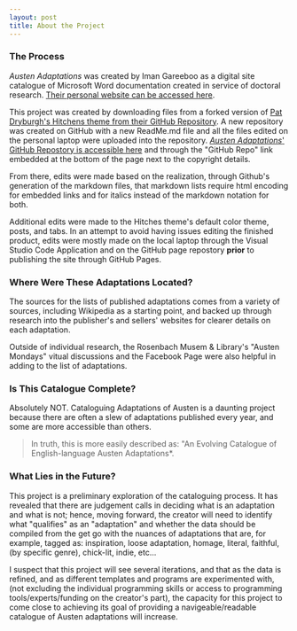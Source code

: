 ```yaml
---
layout: post
title: About the Project
---
```


### The Process 

*Austen Adaptations* was created by Iman Gareeboo as a digital site catalogue of Microsoft Word documentation created in service of doctoral research. [Their personal website can be accessed here](https://imangareeboo.github.io).

This project was created by downloading files from a forked version of [Pat Dryburgh's Hitchens theme from their GitHub Repository](https://github.com/patdryburgh/hitchens).  A new repository was created on GitHub with a new ReadMe.md file  and all the files edited on the personal laptop were uploaded into the repository. [*Austen Adaptations*' GitHub Repostory is accessible here](https://github.com/imangareeboo/Austen_Adaptations) and through the "GitHub Repo" link embedded at the bottom of the page next to the copyright details.

From there, edits were made based on the realization, through Github's generation of the markdown files, that markdown lists require html encoding for embedded links and for italics instead of the markdown notation for both. 

Additional edits were made to the Hitches theme's default color theme, posts, and tabs. In an attempt to avoid having issues editing the finished product, edits were mostly made on the local laptop through the Visual Studio Code Application and on the GitHub page repostory **prior** to publishing the site through GitHub Pages. 

### Where Were These Adaptations Located?

The sources for the lists of published adaptations comes from a variety of sources, including Wikipedia as a starting point, and backed up through research into the publisher's and sellers' websites for clearer details on each adaptation. 

Outside of individual research, the Rosenbach Musem & Library's "Austen Mondays" vitual discussions and the Facebook Page were also helpful in adding to the list of adaptations. 

### Is This Catalogue Complete?

Absolutely NOT.
Cataloguing Adaptations of Austen is a daunting project because there are often a slew of adaptations published every year, and some are more accessible than others.  
> In truth, this is more easily described as: "An Evolving Catalogue of English-language Austen Adaptations*. 

### What Lies in the Future?

This project is a preliminary exploration of the cataloguing process. It has revealed that there are judgement calls in deciding what is an adaptation and what is not; hence, moving forward, the creator will need to identify what "qualifies" as an "adaptation" and whether the data should be compiled from the get go with the nuances of adaptations that are, for example, tagged as: inspiration, loose adaptation, homage, literal, faithful, (by specific genre), chick-lit, indie, etc...

I suspect that this project will see several iterations, and that as the data is refined, and as different templates and programs are experimented with, (not excluding the individual programming skills or access to programming tools/experts/funding on the creator's part), the capacity for this project to come close to achieving its goal of providing a navigeable/readable catalogue of Austen adaptations will increase.

